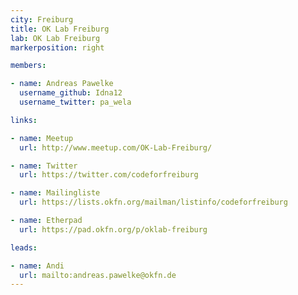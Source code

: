 ```yaml
---
city: Freiburg
title: OK Lab Freiburg
lab: OK Lab Freiburg
markerposition: right

members:

- name: Andreas Pawelke
  username_github: Idna12
  username_twitter: pa_wela

links:

- name: Meetup
  url: http://www.meetup.com/OK-Lab-Freiburg/

- name: Twitter
  url: https://twitter.com/codeforfreiburg

- name: Mailingliste
  url: https://lists.okfn.org/mailman/listinfo/codeforfreiburg

- name: Etherpad
  url: https://pad.okfn.org/p/oklab-freiburg

leads:

- name: Andi
  url: mailto:andreas.pawelke@okfn.de
---
```

